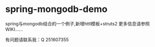 spring-mongodb-demo
===================

spring与mongodb结合的一个例子,新增httl模板+struts2
更多信息请参照WIKI......

有问题请联系我：Q 251607355
